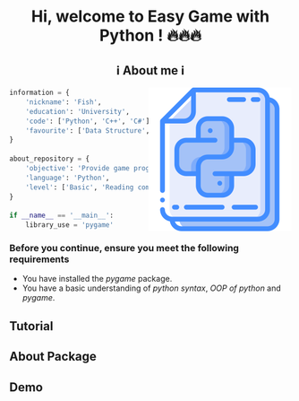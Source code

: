 <h1 align="center">Hi, welcome to Easy Game with Python ! 🔥🔥🔥</h1>

<h2 align="center">ℹ️ About me ℹ️</h2>
<img align="right" src="Image/icon.png">

```python
information = {
	'nickname': 'Fish',
	'education': 'University',
	'code': ['Python', 'C++', 'C#'],
	'favourite': ['Data Structure', 'Code game', 'Configuration']
}

about_repository = {
	'objective': 'Provide game programming library',
	'language': 'Python',
	'level': ['Basic', 'Reading comprehension', 'Apply']
}

if __name__ == '__main__':
	library_use = 'pygame'
```

### Before you continue, ensure you meet the following requirements
* You have installed the *pygame* package.
* You have a basic understanding of *python syntax*, *OOP of python* and *pygame*.

## Tutorial</h1>
	
## About Package

## Demo
